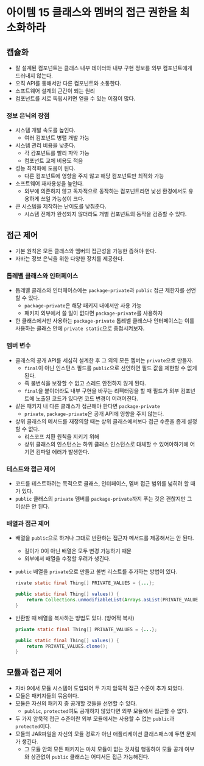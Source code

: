 # 아이템 15 클래스와 멤버의 접근 권한을 최소화하라

## 캡슐화

- 잘 설계된 컴포넌트는 클래스 내부 데이터와 내부 구현 정보를 외부 컴포넌트에게 드러내지 않는다.
- 오직 API를 통해서만 다른 컴포넌트와 소통한다.
- 소프트웨어 설계의 근간이 되는 원리
- 컴포넌트를 서로 독립시키면 얻을 수 있는 이점이 많다.

### 정보 은닉의 장점

- 시스템 개발 속도를 높인다.
    - 여러 컴포넌트 병렬 개발 가능
- 시스템 관리 비용을 낮춘다.
    - 각 캄포넌트를 빨리 파악 가능
    - 컴포넌트 교체 비용도 적음
- 성능 최적화에 도움이 된다.
    - 다른 컴포넌트에 영향을 주지 않고 해당 컴포넌트만 최적화 가능
- 소프트웨어 재사용성을 높인다.
    - 외부에 의존하지 않고 독자적으로 동작하는 컴포넌트라면 낯선 환경에서도 유용하게 쓰일 가능성이 크다.
- 큰 시스템을 제작하는 난이도를 낮춰준다.
    - 시스템 전체가 완성되지 않더라도 개별 컴포넌트의 동작을 검증할 수 있다.

## 접근 제어

- 기본 원칙은 모든 클래스와 멤버의 접근성을 가능한 좁혀야 한다.
- 자바는 정보 은닉을 위한 다양한 장치를 제공한다.

### 톱레벨 클래스와 인터페이스

- 톱레벨 클래스와 인터페이스에는 `package-private`과 `public` 접근 제한자를 선언할 수 있다.
    - `package-private`은 해당 패키지 내에서만 사용 가능
    - 패키지 외부에서 쓸 일이 없다면 `package-private`를 사용하자
- 한 클래스에서만 사용하는 `package-private` 톱레벨 클래스나 인터페이스는 이를 사용하는 클래스 안에 `private static`으로 중첩시켜보자.

### 멤버 변수

- 클래스의 공개 API를 세심히 설계한 후 그 외의 모든 멤버는 `private`으로 만들자.
    - `final`이 아닌 인스턴스 필드를 `public`으로 선언하면 필드 값을 제한할 수 없게 된다.
    - 즉 불변식을 보장할 수 없고 스레드 안전하지 않게 된다.
    - `final`을 붙이더라도 내부 구현을 바꾸는 리팩터링을 할 때 필드가 외부 컴포넌트에 노출된 코드가 있다면 코드 변경이 어려어진다.
- 같은 패키지 내 다른 클래스가 접근해야 한다면 `package-private`
    - `private`, `package-private`은 공개 API에 영향을 주지 않는다.
- 상위 클래스의 메서드를 재정의할 때는 상위 클래스에서보다 접근 수준을 좁게 설정할 수 없다.
    - 리스코프 치환 원칙을 지키기 위해
    - 상위 클래스의 인스턴스는 하위 클래스 인스턴스로 대체할 수 있어야하기에 어기면 컴파일 에러가 발생한다.

### 테스트와 접근 제어

- 코드를 테스트하려는 목적으로 클래스, 인터페이스, 멤버 접근 범위를 넓히려 할 때가 있다.
- `public` 클래스의 `private` 멤버를 `package-private`까지 푸는 것은 괜찮지만 그 이상은 안 된다.

### 배열과 접근 제어

- 배열을 `public`으로 하거나 그대로 반환하는 접근자 메서드를 제공해서는 안 된다.
    - 길이가 0이 아닌 배열은 모두 변경 가능하기 때문
    - 외부에서 배열을 수정할 우려가 생긴다.
- `public` 배열을 `private`으로 만들고 불변 리스트를 추가하는 방법이 있다.

    ```java
    rivate static final Thing[] PRIVATE_VALUES = {...};
    
    public static final Thing[] values() {
        return Collections.unmodifiableList(Arrays.asList(PRIVATE_VALUES));
    }
    ```

- 반환할 때 배열을 복사하는 방법도 있다. (방어적 복사)

    ```java
    private static final Thing[] PRIVATE_VALUES = {...};
    
    public static final Thing[] values() {
        return PRIVATE_VALUES.clone();
    }
    ```


## 모듈과 접근 제어

- 자바 9에서 모듈 시스템이 도입되어 두 가지 암묵적 접근 수준이 추가 되었다.
- 모듈은 패키지들의 묶음이다.
- 모듈은 자신의 패키지 중 공개할 것들을 선언할 수 있다.
    - `public`, `protected`여도 공개하지 않았다면 외부 모듈에서 접근할 수 없다.
- 두 가지 암묵적 접근 수준이란 외부 모듈에서는 사용할 수 없는 `public`과 `protected`이다.
- 모듈의 JAR파일을 자신의 모듈 경로가 아닌 애플리케이션 클래스패스에 두면  문제가 생긴다.
    - 그 모듈 안의 모든 패키지는 마치 모듈이 없는 것처럼 행동하여 모듈 공개 여부와 상관없이 `public` 클래스는 어디서든 접근 가능해진다.
